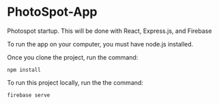 # PhotoSpot-App

Photospot startup. This will be done with React, Express.js, and Firebase

To run the app on your computer, you must have node.js installed.

Once you clone the project, run the command:
```
npm install
```  
To run this project locally, run the the command:
```
firebase serve
```
